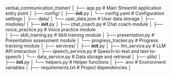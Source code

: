 verbal_communication_trainer/
│
├── app.py                      # Main Streamlit application entry point
│
├── config/
│   ├── __init__.py
│   └── config.yaml             # Configuration settings
│
├── data/
│   └── user_data.json          # User data storage
│
├── modules/
│   ├── __init__.py
│   ├── chat_coach.py           # Chat coach module
│   ├── voice_practice.py       # Voice practice module  
│   ├── skill_training.py       # Skill training module
│   ├── presentation.py         # Presentation assessment module
│   └── progress_tracker.py     # Progress tracking module
│
├── services/
│   ├── __init__.py
│   ├── llm_service.py          # LLM API interaction
│   ├── speech_service.py       # Speech-to-text and text-to-speech
│   └── data_service.py         # Data storage and retrieval
│
├── utils/
│   ├── __init__.py
│   └── helpers.py              # Helper functions
│
├── .env                        # Environment variables
│
├── requirements.txt            # Project dependencies
│